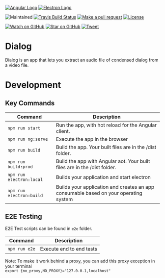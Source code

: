 [![Angular Logo](https://www.vectorlogo.zone/logos/angular/angular-icon.svg)](https://angular.io/) [![Electron Logo](https://www.vectorlogo.zone/logos/electronjs/electronjs-icon.svg)](https://electronjs.org/)

![Maintained][maintained-badge]
[![Travis Build Status][build-badge]][build]
[![Make a pull request][prs-badge]][prs]
[![License](http://img.shields.io/badge/Licence-MIT-brightgreen.svg)](LICENSE.md)

[![Watch on GitHub][github-watch-badge]][github-watch]
[![Star on GitHub][github-star-badge]][github-star]
[![Tweet][twitter-badge]][twitter]

# Dialog

Dialog is an app that lets you extract an audio file of condensed dialog from a video file.

# Development

## Key Commands

| Command                  | Description                                                                          |
| ------------------------ | ------------------------------------------------------------------------------------ |
| `npm run start`          | Run the app, with hot reload for the Angular client.                                 |
| `npm run ng:serve`       | Execute the app in the browser                                                       |
| `npm run build`          | Build the app. Your built files are in the /dist folder.                             |
| `npm run build:prod`     | Build the app with Angular aot. Your built files are in the /dist folder.            |
| `npm run electron:local` | Builds your application and start electron                                           |
| `npm run electron:build` | Builds your application and creates an app consumable based on your operating system |

## E2E Testing

E2E Test scripts can be found in `e2e` folder.

| Command       | Description              |
| ------------- | ------------------------ |
| `npm run e2e` | Execute end to end tests |

Note: To make it work behind a proxy, you can add this proxy exception in your terminal  
`export {no_proxy,NO_PROXY}="127.0.0.1,localhost"`

[build-badge]: https://travis-ci.org/hopskipnfall/dialog.svg?branch=master&style=style=flat-square
[build]: https://travis-ci.org/hopskipnfall/dialog
[license-badge]: https://img.shields.io/badge/license-Apache2-blue.svg?style=style=flat-square
[license]: https://github.com/hopskipnfall/dialog/blob/master/LICENSE.md
[prs-badge]: https://img.shields.io/badge/PRs-welcome-brightgreen.svg?style=flat-square
[prs]: http://makeapullrequest.com
[github-watch-badge]: https://img.shields.io/github/watchers/hopskipnfall/dialog.svg?style=social
[github-watch]: https://github.com/hopskipnfall/dialog/watchers
[github-star-badge]: https://img.shields.io/github/stars/hopskipnfall/dialog.svg?style=social
[github-star]: https://github.com/hopskipnfall/dialog/stargazers
[twitter]: https://twitter.com/intent/tweet?text=Check%20out%20angular-electron!%20https://github.com/hopskipnfall/dialog%20%F0%9F%91%8D
[twitter-badge]: https://img.shields.io/twitter/url/https/github.com/hopskipnfall/dialog.svg?style=social
[maintained-badge]: https://img.shields.io/badge/maintained-yes-brightgreen

